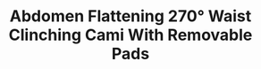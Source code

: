 ---
layout: product
title: Abdomen Flattening 270° Waist Clinching Cami With Removable Pads
price: '38.00'
product_image: /shaping-lingerie/3012-front.png
product_image_hover: /shaping-lingerie/3012-back.png
categories: 
  - Tummy & Waist
  - Back Support
  - Bust
  - Tops
---
